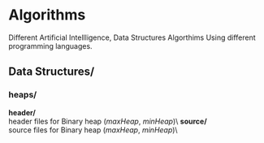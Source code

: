 # Algorithms
Different Artificial Intellligence, Data Structures Algorthims Using different programming languages.

## Data Structures/
### heaps/
**header/**\
header files for Binary heap (*maxHeap*, *minHeap*)\ 
**source/**\
source files for Binary heap (*maxHeap*, *minHeap*)\
